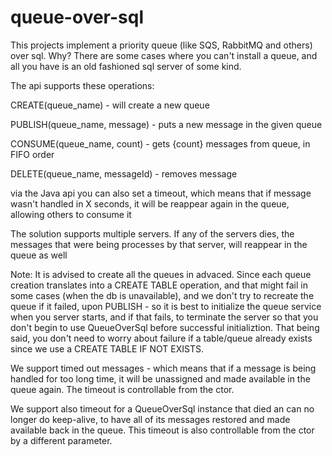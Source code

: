 # queue-over-sql
This projects implement a priority queue (like SQS, RabbitMQ and others) over sql.
Why? There are some cases where you can't install a queue, and all you have is an old fashioned sql server of some kind.

The api supports these operations:

CREATE(queue_name) - will create a new queue

PUBLISH(queue_name, message) - puts a new message in the given queue

CONSUME(queue_name, count) - gets {count} messages from queue, in FIFO order

DELETE(queue_name, messageId) - removes message

via the Java api you can also set a timeout, which means that if message wasn't handled in X seconds, it will be reappear again in the queue, allowing others to consume it

The solution supports multiple servers. If any of the servers dies, the messages that were being processes by that server, will reappear in the queue as well

Note: It is advised to create all the queues in advaced. Since each queue creation translates into a CREATE TABLE operation, and that might fail in some cases (when the db is unavailable), and we don't try to recreate the queue if it failed, upon PUBLISH - so it is best to initialize the queue service when you server starts, and if that fails, to terminate the server so that you don't begin to use QueueOverSql before successful initializtion.
That being said, you don't need to worry about failure if a table/queue already exists since we use a CREATE TABLE IF NOT EXISTS.

We support timed out messages - which means that if a message is being handled for too long time, it will be unassigned and made available in the queue again. The timeout is controllable from the ctor.

We support also timeout for a QueueOverSql instance that died an can no longer do keep-alive, to have all of its messages restored and made available back in the queue. This timeout is also controllable from the ctor by a different parameter.